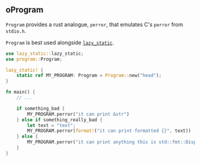  oProgram
---
`Program` provides a rust analogue, `perror`, that emulates C's
`perror` from `stdio.h`.

`Program` is best used alongside [`lazy_static`](https://github.com/rust-lang-nursery/lazy-static.rs).
```rust
use lazy_static::lazy_static;                                                   
use program::Program;

lazy_static! {
    static ref MY_PROGRAM: Program = Program::new("head");
}

fn main() {
    // ...

    if something_bad {
        MY_PROGRAM.perror("it can print &str")
    } else if something_really_bad {
        let text = "text";
        MY_PROGRAM.perror(format!("it can print formatted {}", text))
    } else {
        MY_PROGRAM.perror("it can print anything this is std::fmt::Display")
    }
}
```

